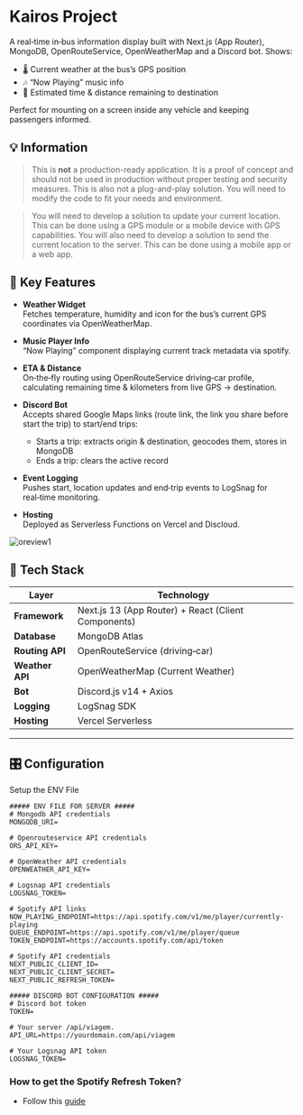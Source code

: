 # Kairos Project

A real‑time in‑bus information display built with Next.js (App Router), MongoDB, OpenRouteService, OpenWeatherMap and a Discord bot. Shows:

- 🌡️ Current weather at the bus’s GPS position
- 🎶 “Now Playing” music info
- 🚏 Estimated time & distance remaining to destination

Perfect for mounting on a screen inside any vehicle and keeping passengers informed.


## 💡 Information
> This is **not** a production-ready application. It is a proof of concept and should not be used in production without proper testing and security measures. This is also not a plug-and-play solution. You will need to modify the code to fit your needs and environment.

> You will need to develop a solution to update your current location. This can be done using a GPS module or a mobile device with GPS capabilities. You will also need to develop a solution to send the current location to the server. This can be done using a mobile app or a web app.


## 🧩 Key Features

- **Weather Widget**  
  Fetches temperature, humidity and icon for the bus’s current GPS coordinates via OpenWeatherMap.

- **Music Player Info**  
  “Now Playing” component displaying current track metadata via spotify.

- **ETA & Distance**  
  On‑the‑fly routing using OpenRouteService driving‑car profile, calculating remaining time & kilometers from live GPS → destination.

- **Discord Bot**  
  Accepts shared Google Maps links (route link, the link you share before start the trip) to start/end trips:
    - Starts a trip: extracts origin & destination, geocodes them, stores in MongoDB
    - Ends a trip: clears the active record

- **Event Logging**  
  Pushes start, location updates and end‑trip events to LogSnag for real‑time monitoring.

- **Hosting**  
  Deployed as Serverless Functions on Vercel and Discloud.


![oreview1](https://r2.fivemanage.com/icFvuIKk9ch17iXgkGhC0/Capturadeecr2025-04-21143210.png)
## 🚀 Tech Stack

| Layer            | Technology                                   |
| ---------------- | --------------------------------------------- |
| **Framework**    | Next.js 13 (App Router) + React (Client Components) |
| **Database**     | MongoDB Atlas                                 |
| **Routing API**  | OpenRouteService (driving‑car)                |
| **Weather API**  | OpenWeatherMap (Current Weather)              |
| **Bot**          | Discord.js v14 + Axios                        |
| **Logging**      | LogSnag SDK                                   |
| **Hosting**      | Vercel Serverless                             |

---



## 🎛️ Configuration

Setup the ENV File
```env 
##### ENV FILE FOR SERVER #####
# Mongodb API credentials
MONGODB_URI=

# Openrouteservice API credentials
ORS_API_KEY=

# OpenWeather API credentials
OPENWEATHER_API_KEY=

# Logsnap API credentials
LOGSNAG_TOKEN=

# Spotify API links
NOW_PLAYING_ENDPOINT=https://api.spotify.com/v1/me/player/currently-playing
QUEUE_ENDPOINT=https://api.spotify.com/v1/me/player/queue
TOKEN_ENDPOINT=https://accounts.spotify.com/api/token

# Spotify API credentials
NEXT_PUBLIC_CLIENT_ID=
NEXT_PUBLIC_CLIENT_SECRET=
NEXT_PUBLIC_REFRESH_TOKEN=

```

```env
##### DISCORD BOT CONFIGURATION #####
# Discord bot token
TOKEN=

# Your server /api/viagem. 
API_URL=https://yourdomain.com/api/viagem

# Your Logsnag API token
LOGSNAG_TOKEN=
```

### How to get the Spotify Refresh Token?
- Follow this [guide](https://medium.com/@vinhp/the-diy-guide-to-generating-refresh-tokens-for-spotify-api-calls-4eaec82734e4)

